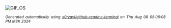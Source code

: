 <div align="justify">
<picture>
    <source media="(prefers-color-scheme: dark)" srcset="https://i.ibb.co/QjV4Zsf/output-gif.gif">
    <source media="(prefers-color-scheme: light)" srcset="https://i.ibb.co/QjV4Zsf/output-gif.gif">
    <img alt="GIF_OS" src="https://i.ibb.co/QjV4Zsf/output-gif.gif">
</picture>

<sub><i>Generated automatically using [x0rzavi/github-readme-terminal](https://github.com/x0rzavi/github-readme-terminal) on Thu Aug 08 05:06:08 PM MSK 2024</i></sub>

</div>

<!-- Image deletion URL: https://ibb.co/Hpyj0mV/a38b7fdc7cda3f56414cc504152604b2 -->